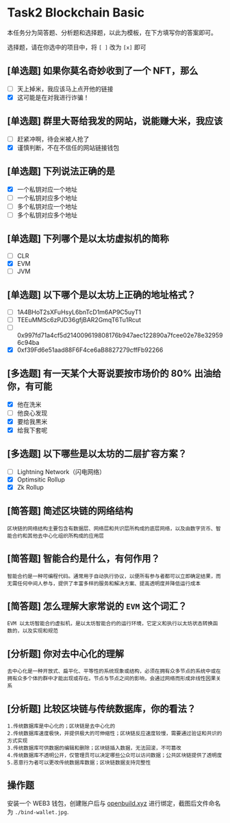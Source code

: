# Task2 Blockchain Basic

本任务分为简答题、分析题和选择题，以此为模板，在下方填写你的答案即可。

选择题，请在你选中的项目中，将 `[ ]` 改为 `[x]` 即可

## [单选题] 如果你莫名奇妙收到了一个 NFT，那么

- [ ] 天上掉米，我应该马上点开他的链接
- [x] 这可能是在对我进行诈骗！

## [单选题] 群里大哥给我发的网站，说能赚大米，我应该

- [ ] 赶紧冲啊，待会米被人抢了
- [x] 谨慎判断，不在不信任的网站链接钱包

## [单选题] 下列说法正确的是

- [x] 一个私钥对应一个地址
- [ ] 一个私钥对应多个地址
- [ ] 多个私钥对应一个地址
- [ ] 多个私钥对应多个地址

## [单选题] 下列哪个是以太坊虚拟机的简称

- [ ] CLR
- [x] EVM
- [ ] JVM

## [单选题] 以下哪个是以太坊上正确的地址格式？

- [ ] 1A4BHoT2sXFuHsyL6bnTcD1m6AP9C5uyT1
- [ ] TEEuMMSc6zPJD36gfjBAR2GmqT6Tu1Rcut
- [ ] 0x997fd71a4cf5d214009619808176b947aec122890a7fcee02e78e329596c94ba
- [x] 0xf39Fd6e51aad88F6F4ce6aB8827279cffFb92266

## [多选题] 有一天某个大哥说要按市场价的 80% 出油给你，有可能

- [x] 他在洗米
- [ ] 他良心发现
- [x] 要给我黒米
- [x] 给我下套呢

## [多选题] 以下哪些是以太坊的二层扩容方案？

- [ ] Lightning Network（闪电网络）
- [x] Optimsitic Rollup
- [x] Zk Rollup

## [简答题] 简述区块链的网络结构

```
区块链的网络结构主要包含有数据层、网络层和共识层所构成的底层网络，以及由数字货币、智能合约和其他去中心化组织所构成的应用层
```

## [简答题] 智能合约是什么，有何作用？

```
智能合约是一种可编程代码。通常用于自动执行协议，以便所有参与者都可以立即确定结果，而无需任何中间人参与，提供了丰富多样的服务和解决方案、提高透明度并降低运行成本
```

## [简答题] 怎么理解大家常说的 `EVM` 这个词汇？

```
EVM 以太坊智能合约虚拟机，是以太坊智能合约的运行环境，它定义和执行以太坊状态转换函数的，以及实现和规范
```

## [分析题] 你对去中心化的理解

```
去中心化是一种开放式、扁平化、平等性的系统现象或结构，必须在拥有众多节点的系统中或在拥有众多个体的群中才能出现或存在。节点与节点之间的影响，会通过网络而形成非线性因果关系
```

## [分析题] 比较区块链与传统数据库，你的看法？

```
1.传统数据库是中心化的；区块链是去中心化的
2.传统数据库速度极快，并提供极大的可伸缩性；区块链反应速度较慢，需要通过验证和共识的方式实现
3.传统数据库可供数据的编辑和删除；区块链插入数据，无法回滚，不可篡改
4.传统数据库不透明公开，仅管理员可以决定哪些公众可以访问数据；公共区块链提供了透明度
5.恶意行为者可以更改传统数据库数据；区块链数据支持完整性
```

## 操作题

安装一个 WEB3 钱包，创建账户后与 [openbuild.xyz](https://openbuild.xyz/profile) 进行绑定，截图后文件命名为 `./bind-wallet.jpg`.
